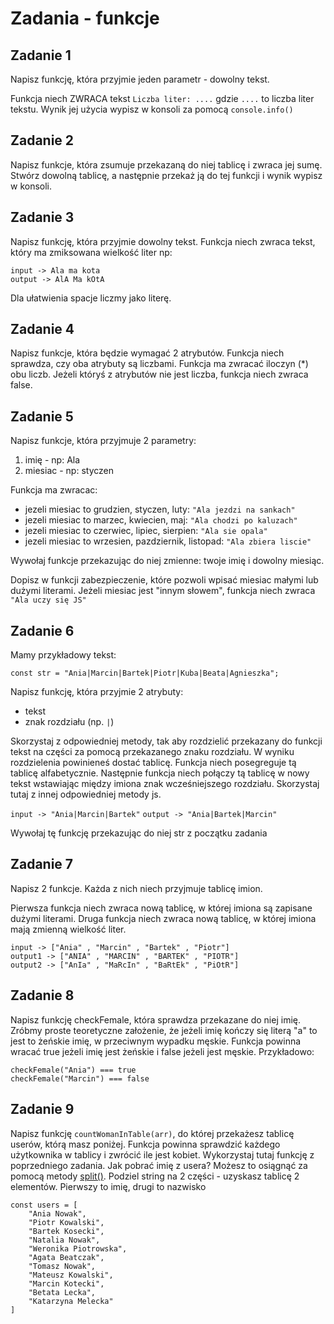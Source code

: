 # Zadania - funkcje

## Zadanie 1
Napisz funkcję, która przyjmie jeden parametr - dowolny tekst.

Funkcja niech ZWRACA tekst `Liczba liter: ....` gdzie `....` to liczba liter tekstu. Wynik jej użycia wypisz w konsoli za pomocą `console.info()`

## Zadanie 2
Napisz funkcje, która zsumuje przekazaną do niej tablicę i zwraca jej sumę.
Stwórz dowolną tablicę, a następnie przekaż ją do tej funkcji i wynik wypisz w konsoli.


## Zadanie 3
Napisz funkcję, która przyjmie dowolny tekst. Funkcja niech zwraca tekst, który ma zmiksowana wielkość liter np:

```
input -> Ala ma kota
output -> AlA Ma kOtA
```

Dla ułatwienia spacje liczmy jako literę.

## Zadanie 4
Napisz funkcje, która będzie wymagać 2 atrybutów.
Funkcja niech sprawdza, czy oba atrybuty są liczbami.
Funkcja ma zwracać iloczyn (*) obu liczb.
Jeżeli któryś z atrybutów nie jest liczba, funkcja niech zwraca false.

## Zadanie 5
Napisz funkcje, która przyjmuje 2 parametry:
1) imię - np: Ala
2) miesiac - np: styczen

Funkcja ma zwracac:
* jezeli miesiac to grudzien, styczen, luty: `"Ala jezdzi na sankach"`
* jezeli miesiac to marzec, kwiecien, maj: `"Ala chodzi po kaluzach"`
* jezeli miesiac to czerwiec, lipiec, sierpien: `"Ala sie opala"`
* jezeli miesiac to wrzesien, pazdziernik, listopad: `"Ala zbiera liscie"`

Wywołaj funkcje przekazując do niej zmienne: twoje imię i dowolny miesiąc.

Dopisz w funkcji zabezpieczenie, które pozwoli wpisać miesiac małymi lub dużymi literami. Jeżeli miesiac jest "innym słowem", funkcja niech zwraca `"Ala uczy się JS"`

## Zadanie 6
Mamy przykładowy tekst:

```
const str = "Ania|Marcin|Bartek|Piotr|Kuba|Beata|Agnieszka";
```

Napisz funkcję, która przyjmie 2 atrybuty:
- tekst
- znak rozdziału (np. `|`)

Skorzystaj z odpowiedniej metody, tak aby rozdzielić przekazany do funkcji tekst na części za pomocą przekazanego znaku rozdziału. W wyniku rozdzielenia powinieneś dostać tablicę. Funkcja niech posegreguje tą tablicę alfabetycznie. Następnie funkcja niech połączy tą tablicę w nowy tekst wstawiając między imiona znak wcześniejszego rozdziału. Skorzystaj tutaj z innej odpowiedniej metody js.

`input -> "Ania|Marcin|Bartek"`
`output -> "Ania|Bartek|Marcin"`

Wywołaj tę funkcję przekazując do niej str z początku zadania


## Zadanie 7
Napisz 2 funkcje. Każda z nich niech przyjmuje tablicę imion.

Pierwsza funkcja niech zwraca nową tablicę, w której imiona są zapisane dużymi literami. Druga funkcja niech zwraca nową tablicę, w której imiona mają zmienną wielkość liter.

```
input -> ["Ania" , "Marcin" , "Bartek" , "Piotr"]
output1 -> ["ANIA" , "MARCIN" , "BARTEK" , "PIOTR"]
output2 -> ["AnIa" , "MaRcIn" , "BaRtEk" , "PiOtR"]
```

## Zadanie 8
Napisz funkcję checkFemale, która sprawdza przekazane do niej imię.
Zróbmy proste teoretyczne założenie, że jeżeli imię kończy się literą "a"
to jest to żeńskie imię, w przeciwnym wypadku męskie.
Funkcja powinna wracać true jeżeli imię jest żeńskie i false jeżeli jest męskie.
Przykładowo:

```
checkFemale("Ania") === true
checkFemale("Marcin") === false
```

## Zadanie 9
Napisz funkcję `countWomanInTable(arr)`, do której przekażesz tablicę userów, którą masz poniżej.
Funkcja powinna sprawdzić każdego użytkownika w tablicy i zwrócić ile jest kobiet.
Wykorzystaj tutaj funkcję z poprzedniego zadania.
Jak pobrać imię z usera? Możesz to osiągnąć za pomocą metody [split()](https://developer.mozilla.org/pl/docs/Web/JavaScript/Referencje/Obiekty/String/split).
Podziel string na 2 części - uzyskasz tablicę 2 elementów. Pierwszy to imię, drugi to nazwisko

```
const users = [
    "Ania Nowak",
    "Piotr Kowalski",
    "Bartek Kosecki",
    "Natalia Nowak",
    "Weronika Piotrowska",
    "Agata Beatczak",
    "Tomasz Nowak",
    "Mateusz Kowalski",
    "Marcin Kotecki",
    "Betata Lecka",
    "Katarzyna Melecka"
]
```